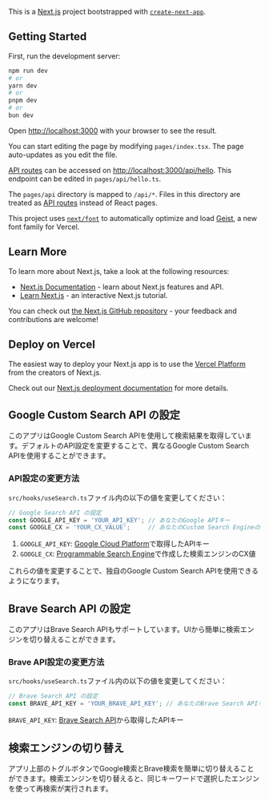 This is a [Next.js](https://nextjs.org) project bootstrapped with [`create-next-app`](https://nextjs.org/docs/pages/api-reference/create-next-app).

## Getting Started

First, run the development server:

```bash
npm run dev
# or
yarn dev
# or
pnpm dev
# or
bun dev
```

Open [http://localhost:3000](http://localhost:3000) with your browser to see the result.

You can start editing the page by modifying `pages/index.tsx`. The page auto-updates as you edit the file.

[API routes](https://nextjs.org/docs/pages/building-your-application/routing/api-routes) can be accessed on [http://localhost:3000/api/hello](http://localhost:3000/api/hello). This endpoint can be edited in `pages/api/hello.ts`.

The `pages/api` directory is mapped to `/api/*`. Files in this directory are treated as [API routes](https://nextjs.org/docs/pages/building-your-application/routing/api-routes) instead of React pages.

This project uses [`next/font`](https://nextjs.org/docs/pages/building-your-application/optimizing/fonts) to automatically optimize and load [Geist](https://vercel.com/font), a new font family for Vercel.

## Learn More

To learn more about Next.js, take a look at the following resources:

- [Next.js Documentation](https://nextjs.org/docs) - learn about Next.js features and API.
- [Learn Next.js](https://nextjs.org/learn-pages-router) - an interactive Next.js tutorial.

You can check out [the Next.js GitHub repository](https://github.com/vercel/next.js) - your feedback and contributions are welcome!

## Deploy on Vercel

The easiest way to deploy your Next.js app is to use the [Vercel Platform](https://vercel.com/new?utm_medium=default-template&filter=next.js&utm_source=create-next-app&utm_campaign=create-next-app-readme) from the creators of Next.js.

Check out our [Next.js deployment documentation](https://nextjs.org/docs/pages/building-your-application/deploying) for more details.

## Google Custom Search API の設定

このアプリはGoogle Custom Search APIを使用して検索結果を取得しています。デフォルトのAPI設定を変更することで、異なるGoogle Custom Search APIを使用することができます。

### API設定の変更方法

`src/hooks/useSearch.ts`ファイル内の以下の値を変更してください：

```typescript
// Google Search API の設定
const GOOGLE_API_KEY = 'YOUR_API_KEY'; // あなたのGoogle APIキー
const GOOGLE_CX = 'YOUR_CX_VALUE';     // あなたのCustom Search Engineの識別子
```

1. `GOOGLE_API_KEY`: [Google Cloud Platform](https://console.cloud.google.com/)で取得したAPIキー
2. `GOOGLE_CX`: [Programmable Search Engine](https://programmablesearchengine.google.com/about/)で作成した検索エンジンのCX値

これらの値を変更することで、独自のGoogle Custom Search APIを使用できるようになります。

## Brave Search API の設定

このアプリはBrave Search APIもサポートしています。UIから簡単に検索エンジンを切り替えることができます。

### Brave API設定の変更方法

`src/hooks/useSearch.ts`ファイル内の以下の値を変更してください：

```typescript
// Brave Search API の設定
const BRAVE_API_KEY = 'YOUR_BRAVE_API_KEY'; // あなたのBrave Search APIキー
```

`BRAVE_API_KEY`: [Brave Search API](https://brave.com/search/api/)から取得したAPIキー

## 検索エンジンの切り替え

アプリ上部のトグルボタンでGoogle検索とBrave検索を簡単に切り替えることができます。検索エンジンを切り替えると、同じキーワードで選択したエンジンを使って再検索が実行されます。
